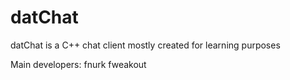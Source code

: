 datChat
=======

datChat is a C++ chat client mostly created for learning purposes

Main developers:
fnurk
fweakout
